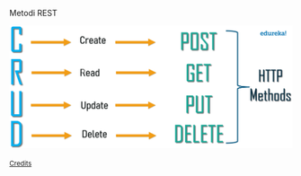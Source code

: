 Metodi REST

![](slides/libellula-web/img/CRUD-Operations-What-is-REST-API-Edureka-1.png)

<small>
    <a href="https://medium.com/@haileyringier/building-your-first-api-with-crud-actions-in-ruby-51c17984e769" target="_blank">
        Credits
    </a>
</small>
